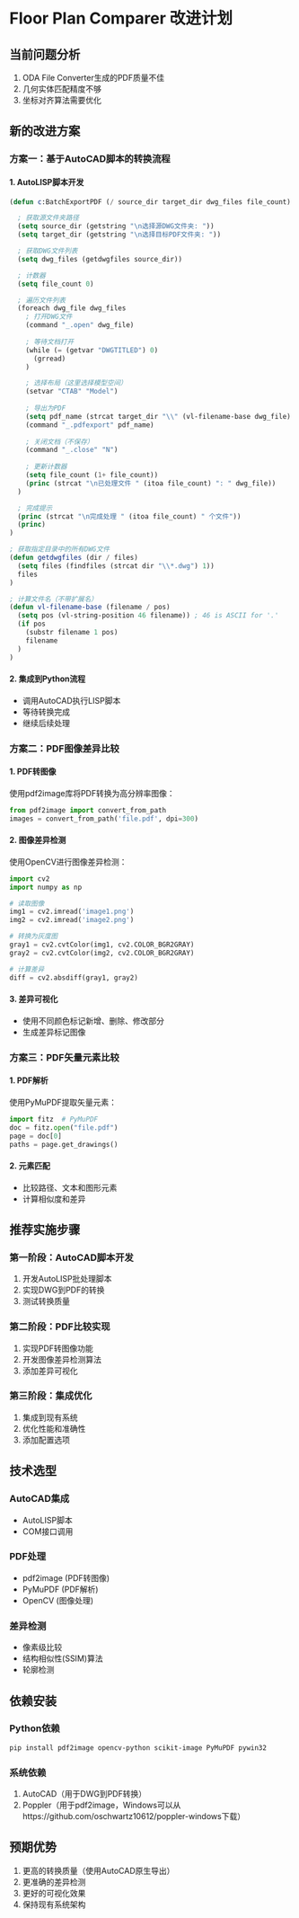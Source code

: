 # Floor Plan Comparer 改进计划

## 当前问题分析

1. ODA File Converter生成的PDF质量不佳
2. 几何实体匹配精度不够
3. 坐标对齐算法需要优化

## 新的改进方案

### 方案一：基于AutoCAD脚本的转换流程

#### 1. AutoLISP脚本开发
```lisp
(defun c:BatchExportPDF (/ source_dir target_dir dwg_files file_count)

  ; 获取源文件夹路径
  (setq source_dir (getstring "\n选择源DWG文件夹: "))
  (setq target_dir (getstring "\n选择目标PDF文件夹: "))

  ; 获取DWG文件列表
  (setq dwg_files (getdwgfiles source_dir))

  ; 计数器
  (setq file_count 0)

  ; 遍历文件列表
  (foreach dwg_file dwg_files
    ; 打开DWG文件
    (command "_.open" dwg_file)
    
    ; 等待文档打开
    (while (= (getvar "DWGTITLED") 0)
      (grread)
    )

    ; 选择布局（这里选择模型空间）
    (setvar "CTAB" "Model")
    
    ; 导出为PDF
    (setq pdf_name (strcat target_dir "\\" (vl-filename-base dwg_file) ".pdf"))
    (command "_.pdfexport" pdf_name)
    
    ; 关闭文档（不保存）
    (command "_.close" "N")
    
    ; 更新计数器
    (setq file_count (1+ file_count))
    (princ (strcat "\n已处理文件 " (itoa file_count) ": " dwg_file))
  )

  ; 完成提示
  (princ (strcat "\n完成处理 " (itoa file_count) " 个文件"))
  (princ)
)

; 获取指定目录中的所有DWG文件
(defun getdwgfiles (dir / files)
  (setq files (findfiles (strcat dir "\\*.dwg") 1))
  files
)

; 计算文件名（不带扩展名）
(defun vl-filename-base (filename / pos)
  (setq pos (vl-string-position 46 filename)) ; 46 is ASCII for '.'
  (if pos
    (substr filename 1 pos)
    filename
  )
)
```

#### 2. 集成到Python流程
- 调用AutoCAD执行LISP脚本
- 等待转换完成
- 继续后续处理

### 方案二：PDF图像差异比较

#### 1. PDF转图像
使用pdf2image库将PDF转换为高分辨率图像：
```python
from pdf2image import convert_from_path
images = convert_from_path('file.pdf', dpi=300)
```

#### 2. 图像差异检测
使用OpenCV进行图像差异检测：
```python
import cv2
import numpy as np

# 读取图像
img1 = cv2.imread('image1.png')
img2 = cv2.imread('image2.png')

# 转换为灰度图
gray1 = cv2.cvtColor(img1, cv2.COLOR_BGR2GRAY)
gray2 = cv2.cvtColor(img2, cv2.COLOR_BGR2GRAY)

# 计算差异
diff = cv2.absdiff(gray1, gray2)
```

#### 3. 差异可视化
- 使用不同颜色标记新增、删除、修改部分
- 生成差异标记图像

### 方案三：PDF矢量元素比较

#### 1. PDF解析
使用PyMuPDF提取矢量元素：
```python
import fitz  # PyMuPDF
doc = fitz.open("file.pdf")
page = doc[0]
paths = page.get_drawings()
```

#### 2. 元素匹配
- 比较路径、文本和图形元素
- 计算相似度和差异

## 推荐实施步骤

### 第一阶段：AutoCAD脚本开发
1. 开发AutoLISP批处理脚本
2. 实现DWG到PDF的转换
3. 测试转换质量

### 第二阶段：PDF比较实现
1. 实现PDF转图像功能
2. 开发图像差异检测算法
3. 添加差异可视化

### 第三阶段：集成优化
1. 集成到现有系统
2. 优化性能和准确性
3. 添加配置选项

## 技术选型

### AutoCAD集成
- AutoLISP脚本
- COM接口调用

### PDF处理
- pdf2image (PDF转图像)
- PyMuPDF (PDF解析)
- OpenCV (图像处理)

### 差异检测
- 像素级比较
- 结构相似性(SSIM)算法
- 轮廓检测

## 依赖安装

### Python依赖
```bash
pip install pdf2image opencv-python scikit-image PyMuPDF pywin32
```

### 系统依赖
1. AutoCAD（用于DWG到PDF转换）
2. Poppler（用于pdf2image，Windows可以从https://github.com/oschwartz10612/poppler-windows下载）

## 预期优势

1. 更高的转换质量（使用AutoCAD原生导出）
2. 更准确的差异检测
3. 更好的可视化效果
4. 保持现有系统架构